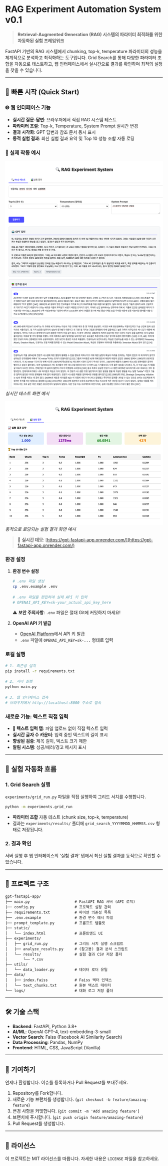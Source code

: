 # RAG Experiment Automation System v0.1

> **Retrieval-Augmented Generation (RAG) 시스템의 파라미터 최적화를 위한 자동화된 실험 프레임워크**

FastAPI 기반의 RAG 시스템에서 chunking, top-k, temperature 파라미터의 성능을 체계적으로 분석하고 최적화하는 도구입니다. Grid Search를 통해 다양한 파라미터 조합을 자동으로 테스트하고, 웹 인터페이스에서 실시간으로 결과를 확인하며 최적의 설정을 찾을 수 있습니다.

---

## 🚀 빠른 시작 (Quick Start)

### 🌐 웹 인터페이스 기능
- **실시간 질문-답변**: 브라우저에서 직접 RAG 시스템 테스트
- **파라미터 조절**: Top-k, Temperature, System Prompt 실시간 변경
- **결과 시각화**: GPT 답변과 참조 문서 동시 표시
- **동적 실험 결과**: 최신 실험 결과 요약 및 Top 10 성능 조합 자동 로딩

### 📸 실제 작동 예시

![RAG System Demo - 답변 결과](images/스크린샷1.png)
*실시간 테스트 화면 예시*

![RAG System Demo - 실험 결과](images/스크린샷2.png)
*동적으로 로딩되는 실험 결과 화면 예시*

> 🔗 **실시간 데모**: [https://gpt-fastapi-app.onrender.com/](https://gpt-fastapi-app.onrender.com/)

### 환경 설정

1. **환경 변수 설정**
   ```bash
   # .env 파일 생성
   cp .env.example .env
   
   # .env 파일을 편집하여 실제 API 키 입력
   # OPENAI_API_KEY=sk-your_actual_api_key_here
   ```

   ⚠️ **보안 주의사항**: `.env` 파일은 절대 Git에 커밋하지 마세요!

2. **OpenAI API 키 발급**
   - [OpenAI Platform](https://platform.openai.com/api-keys)에서 API 키 발급
   - `.env` 파일에 `OPENAI_API_KEY=sk-...` 형태로 입력

### 로컬 실행
```bash
# 1. 의존성 설치
pip install -r requirements.txt

# 2. 서버 실행
python main.py

# 3. 웹 인터페이스 접속
# 브라우저에서 http://localhost:8000 주소로 접속
```

### 새로운 기능: 텍스트 직접 입력
- **📝 텍스트 입력 탭**: 파일 업로드 없이 직접 텍스트 입력
- **실시간 글자 수 카운터**: 입력 중인 텍스트의 길이 표시
- **향상된 검증**: 제목 길이, 텍스트 크기 제한
- **알림 시스템**: 성공/에러/경고 메시지 표시

---

## 🔬 실험 자동화 흐름

### 1. Grid Search 실행
`experiments/grid_run.py` 파일을 직접 실행하여 그리드 서치를 수행합니다.
```bash
python -m experiments.grid_run
```
- **파라미터 조합** 자동 테스트 (chunk size, top-k, temperature)
- 결과는 `experiments/results/` 폴더에 `grid_search_YYYYMMDD_HHMMSS.csv` 형태로 저장됩니다.

### 2. 결과 확인
서버 실행 후 웹 인터페이스의 '실험 결과' 탭에서 최신 실험 결과를 동적으로 확인할 수 있습니다.

---

## 📁 프로젝트 구조

```
gpt-fastapi-app/
├── main.py                    # FastAPI RAG 서버 (API 로직)
├── config.py                  # 프로젝트 설정 관리
├── requirements.txt           # 파이썬 의존성 목록
├── .env.example               # 환경 변수 예시 파일
├── prompt_template.py         # 프롬프트 템플릿
├── static/
│   └── index.html             # 프론트엔드 UI
├── experiments/
│   ├── grid_run.py            # 그리드 서치 실행 스크립트
│   ├── analyze_results.py     # (참고용) 결과 분석 스크립트
│   └── results/               # 실험 결과 CSV 저장 폴더
│       └── *.csv
├── utils/
│   └── data_loader.py         # 데이터 로더 유틸
├── data/
│   ├── index.faiss            # Faiss 벡터 인덱스
│   └── text_chunks.txt        # 원본 텍스트 데이터
└── logs/                      # 대화 로그 저장 폴더
```

---

## 🛠️ 기술 스택

- **Backend**: FastAPI, Python 3.8+
- **AI/ML**: OpenAI GPT-4, text-embedding-3-small
- **Vector Search**: Faiss (Facebook AI Similarity Search)
- **Data Processing**: Pandas, NumPy
- **Frontend**: HTML, CSS, JavaScript (Vanilla)

---

## 🤝 기여하기

언제나 환영합니다. 이슈를 등록하거나 Pull Request를 보내주세요.

1.  Repository를 Fork합니다.
2.  새로운 기능 브랜치를 생성합니다. (`git checkout -b feature/amazing-feature`)
3.  변경 사항을 커밋합니다. (`git commit -m 'Add amazing feature'`)
4.  브랜치에 푸시합니다. (`git push origin feature/amazing-feature`)
5.  Pull Request를 생성합니다.

---

## 📄 라이선스

이 프로젝트는 MIT 라이선스를 따릅니다. 자세한 내용은 `LICENSE` 파일을 참고하세요.
